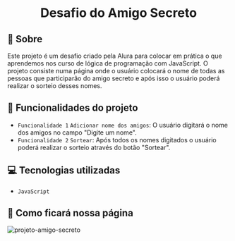 <h1 align="center">Desafio do Amigo Secreto</h1>

<h2>📃 Sobre</h2>
<p>Este projeto é um desafio criado pela Alura para colocar em prática o que aprendemos nos curso de lógica de programação com JavaScript. O projeto consiste numa página onde o usuário colocará o nome de todas as pessoas que participarão do amigo secreto e após isso o usuário poderá realizar o sorteio desses nomes.</p>

## 🔨 Funcionalidades do projeto
- `Funcionalidade 1` `Adicionar nome dos amigos`: O usuário digitará o nome dos amigos no campo "Digite um nome".
- `Funcionalidade 2` `Sortear`: Após todos os nomes digitados o usuário poderá realizar o sorteio através do botão "Sortear".

## 💻 Tecnologias utilizadas
- ``JavaScript``

## 👾 Como ficará nossa página
![projeto-amigo-secreto](https://github.com/user-attachments/assets/611489c9-df16-4d08-a4ba-ba82ad56b046)